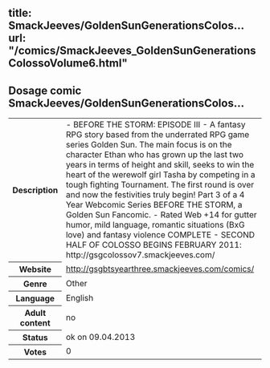 title: SmackJeeves/GoldenSunGenerationsColos...
url: "/comics/SmackJeeves_GoldenSunGenerationsColossoVolume6.html"
---
Dosage comic SmackJeeves/GoldenSunGenerationsColos...
-----------------------------------------

<table class="comicinfo">
<tr>
<th>Description</th><td>- BEFORE THE STORM: EPISODE III - A fantasy RPG story based from the underrated RPG game series Golden Sun. The main focus is on the character Ethan who has grown up the last two years in terms of height and skill, seeks to win the heart of the werewolf girl Tasha by competing in a tough fighting Tournament. The first round is over and now the festivities truly begin! Part 3 of a 4 Year Webcomic Series BEFORE THE STORM, a Golden Sun Fancomic. - Rated Web +14 for gutter humor, mild language, romantic situations (BxG love) and fantasy violence COMPLETE - SECOND HALF OF COLOSSO BEGINS FEBRUARY 2011: http://gsgcolossov7.smackjeeves.com/</td>
</tr>
<tr>
<th>Website</th><td><a href="http://gsgbtsyearthree.smackjeeves.com/comics/">http://gsgbtsyearthree.smackjeeves.com/comics/</a></td>
</tr>
<tr>
<th>Genre</th><td>Other</td>
</tr>
<tr>
<th>Language</th><td>English</td>
</tr>
<tr>
<th>Adult content</th><td>no</td>
</tr>
<tr>
<th>Status</th><td>ok on 09.04.2013</td>
</tr>
<tr>
<th>Votes</th><td>0</div></td>
</tr>
</table>
